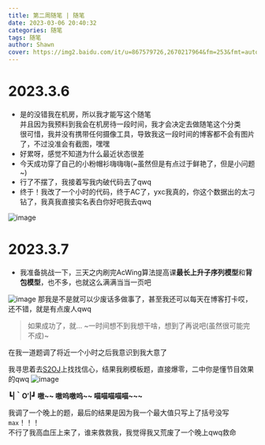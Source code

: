 ```yaml
---
title: 第二周随笔 | 随笔
date: 2023-03-06 20:40:32
categories: 随笔
tags: 随笔
author: Shawn
cover: https://img2.baidu.com/it/u=867579726,2670217964&fm=253&fmt=auto&app=120&f=JPEG?w=1280&h=800
---
```

# 2023.3.6
+ 是的没错我在机房，所以我才能写这个随笔\
并且因为我预料到我会在机房待一段时间，我才会决定去做随笔这个分类\
很可惜，我并没有携带任何摄像工具，导致我这一段时间的博客都不会有图片了，不过没准会有截图，嘿嘿
+ 好累呀，感觉不知道为什么最近状态很差
+ 今天成功穿了自己的小粉帽衫嗨嗨嗨(~虽然但是有点过于鲜艳了，但是小问题~)
+ 行了不摆了，我接着写我内破代码去了qwq
+ 终于！我改了一个小时的代码，终于AC了，yxc我真的，你这个数据出的太刁钻了，我真我直接实名表白你好吧我去qwq

![image](https://user-images.githubusercontent.com/97796289/223109314-0b6eb630-c7e1-4c1d-835c-21e8ad220c1a.png)

# 2023.3.7
+ 我准备挑战一下，三天之内刷完AcWing算法提高课**最长上升子序列模型**和**背包模型**，也不多，也就这么满满当当一页吧

![image](https://user-images.githubusercontent.com/97796289/223407494-a6baedfb-f242-4392-b788-bcf0ac3471db.png)
那我是不是就可以少废话多做事了，甚至我还可以每天在博客打卡哎，还不错，就是有点废人qwq
>如果成功了，就... ~一时间想不到我想干啥，想到了再说吧(虽然很可能完不成)~

在我一道题调了将近一个小时之后我意识到我大意了

我寻思着去[S2OJ](https://sjzezoj.com/)上找找信心，结果我刷模板题，直接爆零，二中你是懂节目效果的qwq
![image](https://user-images.githubusercontent.com/97796289/223430298-e96af39c-884c-40e8-ad9f-a06d6638dc6d.png)

**┗|｀O′|┛ 嗷~~ 嗷呜嗷呜~~ 喵喵喵喵喵~~~**

我调了一个晚上的题，最后的结果是因为我一个最大值只写上了括号没写`max`！！！\
不行了我高血压上来了，谁来救救我，我觉得我又荒废了一个晚上qwq救命
